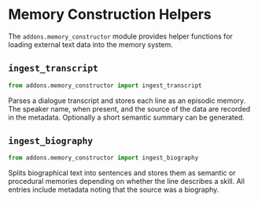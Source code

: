 # Memory Construction Helpers

The `addons.memory_constructor` module provides helper functions for loading
external text data into the memory system.

## `ingest_transcript`

```python
from addons.memory_constructor import ingest_transcript
```

Parses a dialogue transcript and stores each line as an episodic memory. The
speaker name, when present, and the source of the data are recorded in the
metadata. Optionally a short semantic summary can be generated.

## `ingest_biography`

```python
from addons.memory_constructor import ingest_biography
```

Splits biographical text into sentences and stores them as semantic or
procedural memories depending on whether the line describes a skill. All
entries include metadata noting that the source was a biography.
